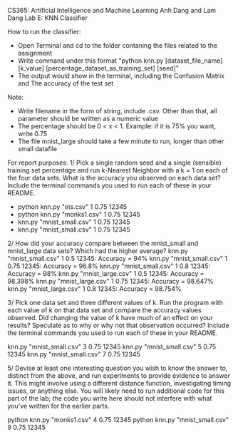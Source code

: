 CS365: Artificial Intelligence and Machine Learning
Anh Dang and Lam Dang
Lab E: KNN Classifier

How to run the classifier:
- Open Terminal and cd to the folder contaning the files related to the assignment
- Write command under this format "python knn.py [dataset_file_name] [k_value] [percentage_dataset_as_training_set] [seed]"
- The output would show in the terminal, including the Confusion Matrix and The accuracy of the test set

Note:
- Write filename in the form of string, include .csv. Other than that, all parameter should be written as a numeric value
- The percentage should be 0 < x < 1. Example: if it is 75% you want, write 0.75
- The file mnist_large should take a few minute to run, longer than other small datafile

For report purposes:
1/ Pick a single random seed and a single (sensible) training set percentage and run k-Nearest Neighbor with a k = 1 on each of the four data sets. What is the accuracy you observed on each data set? Include the terminal commands you used to run each of these in your README.

- python knn.py "iris.csv" 1 0.75 12345
- python knn.py "monks1.csv" 1 0.75 12345
- knn.py "mnist_small.csv" 1 0.75 12345
- knn.py "mnist_small.csv" 1 0.75 12345

2/ How did your accuracy compare between the mnist_small and mnist_large data sets? Which had the higher average? 
knn.py "mnist_small.csv" 1 0.5 12345: Accuracy = 94%
knn.py "mnist_small.csv" 1 0.75 12345: Accuracy = 96.8%
knn.py "mnist_small.csv" 1 0.8 12345: Accuracy = 98%
knn.py "mnist_large.csv" 1 0.5 12345: Accuracy = 98.398%
knn.py "mnist_large.csv" 1 0.75 12345: Accuracy = 98.647%
knn.py "mnist_large.csv" 1 0.8 12345: Accuracy = 98.754%

3/ Pick one data set and three different values of k. Run the program with each value of k on that data set and compare the accuracy values observed. Did changing the value of k have much of an effect on your results? Speculate as to why or why not that observation occurred? Include the terminal commands you used to run each of these in your README.

knn.py "mnist_small.csv" 3 0.75 12345
knn.py "mnist_small.csv" 5 0.75 12345
knn.py "mnist_small.csv" 7 0.75 12345

5/ Devise at least one interesting question you wish to know the answer to, distinct from the above, and run experiments to provide evidence to answer it. This might involve using a different distance function, investigating timing issues, or anything else. You will likely need to run additional code for this part of the lab; the code you write here should not interfere with what you’ve written for the earlier parts.

python knn.py "monks1.csv" 4 0.75 12345
python knn.py "mnist_small.csv" 9 0.75 12345